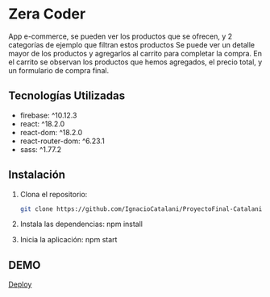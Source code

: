 # Zera Coder
App e-commerce, se pueden ver los productos que se ofrecen, y 2 categorías de ejemplo que filtran estos productos
Se puede ver un detalle mayor de los productos y agregarlos al carrito para completar la compra.
En el carrito se observan los productos que hemos agregados, el precio total, y un formulario de compra final.

## Tecnologías Utilizadas
* firebase: ^10.12.3
* react: ^18.2.0
* react-dom: ^18.2.0
* react-router-dom: ^6.23.1
* sass: ^1.77.2

## Instalación
1. Clona el repositorio:
   ```sh
   git clone https://github.com/IgnacioCatalani/ProyectoFinal-Catalani

2. Instala las dependencias:
   npm install

3. Inicia la aplicación:
   npm start



## DEMO
[Deploy](https://zeracoder.netlify.app/)




